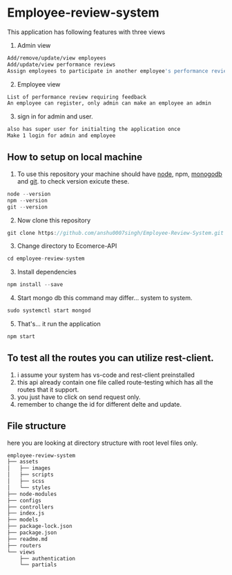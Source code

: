 # Employee-review-system
This application has following features with three views
1. Admin view
```sh
Add/remove/update/view employees
Add/update/view performance reviews
Assign employees to participate in another employee's performance review
```
2. Employee view
```sh
List of performance review requiring feedback 
An employee can register, only admin can make an employee an admin
```
3. sign in for admin and user.
```sh
also has super user for initialting the application once
Make 1 login for admin and employee
```

## How to setup on local machine
1. To use this repository your machine should have [node](https://nodejs.org/en/), npm, [monogodb](https://docs.mongodb.com/manual/installation/) and [git](https://git-scm.com/downloads). to check version exicute these.
```go
node --version
npm --version
git --version
```
2. Now clone this repository
```go
git clone https://github.com/anshu0007singh/Employee-Review-System.git
```
3. Change directory to Ecomerce-API
```go
cd employee-review-system
```

3. Install dependencies
```go
npm install --save
```
4. Start mongo db this command may differ... system to system.
```go
sudo systemctl start mongod
```
5. That's... it  run the application
```go
npm start
```
## To test all the routes you can utilize rest-client.
1. i assume your system has vs-code and rest-client preinstalled
2. this api already contain one file called route-testing which has all the routes that it support.
3. you just have to click on send request only.
4. remember to change the id for different delte and update.

## File structure
here you are looking at directory structure with root level files only.
```sh
employee-review-system
├── assets
│   ├── images
│   ├── scripts
│   ├── scss
│   └── styles
├── node-modules
├── configs
├── controllers
├── index.js
├── models
├── package-lock.json
├── package.json
├── readme.md
├── routers
└── views
    ├── authentication
    └── partials
```


